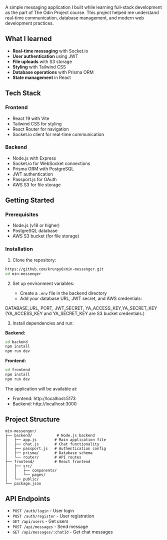 A simple messaging application I built while learning full-stack development as the part of The Odin Project course. This project helped me understand real-time communication, database management, and modern web development practices.

## What I learned

- **Real-time messaging** with Socket.io
- **User authentication** using JWT
- **File uploads** with S3 storage
- **Styling** with Tailwind CSS
- **Database operations** with Prisma ORM
- **State management** in React

## Tech Stack

### Frontend

- React 19 with Vite
- Tailwind CSS for styling
- React Router for navigation
- Socket.io client for real-time communication

### Backend

- Node.js with Express
- Socket.io for WebSocket connections
- Prisma ORM with PostgreSQL
- JWT authentication
- Passport.js for OAuth
- AWS S3 for file storage

## Getting Started

### Prerequisites

- Node.js (v18 or higher)
- PostgreSQL database
- AWS S3 bucket (for file storage)

### Installation

1. Clone the repository:

```bash
https://github.com/krunpy0/min-messenger.git
cd min-messenger
```

2. Set up environment variables:

   - Create a `.env` file in the backend directory
   - Add your database URL, JWT secret, and AWS credentials:

DATABASE_URL, PORT, JWT_SECRET, YA_ACCESS_KEY,YA_SECRET_KEY
(YA_ACCESS_KEY and YA_SECRET_KEY are S3 bucket credentials.)

3. Install dependencies and run:

**Backend:**

```bash
cd backend
npm install
npm run dev
```

**Frontend:**

```bash
cd frontend
npm install
npm run dev
```

The application will be available at:

- Frontend: http://localhost:5173
- Backend: http://localhost:3000

## Project Structure

```
min-messenger/
├── backend/           # Node.js backend
│   ├── app.js        # Main application file
│   ├── chat.js       # Chat functionality
│   ├── passport.js   # Authentication config
│   ├── prisma/       # Database schema
│   └── router/       # API routes
├── frontend/         # React frontend
│   ├── src/
│   │   ├── components/
│   │   └── pages/
│   └── public/
└── package.json
```

## API Endpoints

- `POST /auth/login` - User login
- `POST /auth/register` - User registration
- `GET /api/users` - Get users
- `POST /api/messages` - Send message
- `GET /api/messages/:chatId` - Get chat messages
